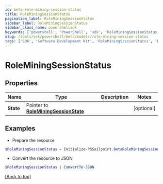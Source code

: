 ```yaml
---
id: beta-role-mining-session-status
title: RoleMiningSessionStatus
pagination_label: RoleMiningSessionStatus
sidebar_label: RoleMiningSessionStatus
sidebar_class_name: powershellsdk
keywords: ['powershell', 'PowerShell', 'sdk', 'RoleMiningSessionStatus', 'BetaRoleMiningSessionStatus'] 
slug: /tools/sdk/powershell/beta/models/role-mining-session-status
tags: ['SDK', 'Software Development Kit', 'RoleMiningSessionStatus', 'BetaRoleMiningSessionStatus']
---
```



# RoleMiningSessionStatus

## Properties

Name | Type | Description | Notes
------------ | ------------- | ------------- | -------------
**State** |  Pointer to [**RoleMiningSessionState**](role-mining-session-state) |  | [optional] 

## Examples

- Prepare the resource
```powershell
$RoleMiningSessionStatus = Initialize-PSSailpoint.BetaRoleMiningSessionStatus  -State null
```

- Convert the resource to JSON
```powershell
$RoleMiningSessionStatus | ConvertTo-JSON
```


[[Back to top]](#) 

